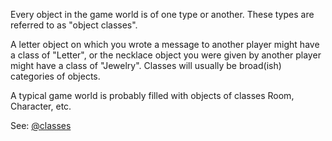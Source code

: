 Every object in the game world is of one type or another. These types are referred to as "object classes".

A letter object on which you wrote a message to another player might have a class of "Letter", or the necklace object you were given by another player might have a class of "Jewelry". Classes will usually be broad(ish) categories of objects.

A typical game world is probably filled with objects of classes Room, Character, etc.

See: [@classes](@classes)